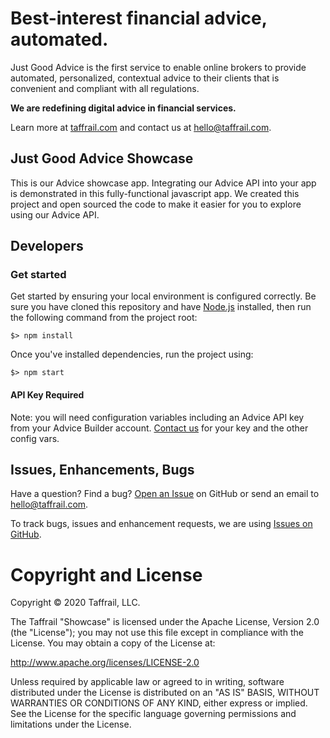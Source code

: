# Best-interest financial advice, automated.

Just Good Advice is the first service to enable online brokers to provide automated, personalized, contextual advice to their clients that is convenient and compliant with all regulations.

**We are redefining digital advice in financial services.**

Learn more at [taffrail.com](https://taffrail.com) and contact us at hello@taffrail.com.

## Just Good Advice Showcase

This is our Advice showcase app. Integrating our Advice API into your app is demonstrated in this fully-functional javascript app. We created this project and open sourced the code to make it easier for you to explore using our Advice API.

## Developers

### Get started

Get started by ensuring your local environment is configured correctly. Be sure you have cloned this repository and have [Node.js](http://nodejs.org/) installed, then run the following command from the project root:

```$> npm install```

Once you've installed dependencies, run the project using: 

```$> npm start```

#### API Key Required

Note: you will need configuration variables including an Advice API key from your Advice Builder account. [Contact us](mailto:hello@taffrail.com?subject=Request+API+Key) for your key and the other config vars.

## Issues, Enhancements, Bugs

Have a question? Find a bug? [Open an Issue](https://github.com/taffrail/showcase/issues/new) on GitHub or send an email to hello@taffrail.com.

To track bugs, issues and enhancement requests, we are using [Issues on GitHub](https://github.com/taffrail/showcase/issues).

# Copyright and License
Copyright © 2020 Taffrail, LLC.

The Taffrail "Showcase" is licensed under the Apache License, Version 2.0 (the "License"); you may not use this file except in compliance with the License. You may obtain a copy of the License at:

http://www.apache.org/licenses/LICENSE-2.0

Unless required by applicable law or agreed to in writing, software distributed under the License is distributed on an "AS IS" BASIS, WITHOUT WARRANTIES OR CONDITIONS OF ANY KIND, either express or implied. See the License for the specific language governing permissions and limitations under the License.
